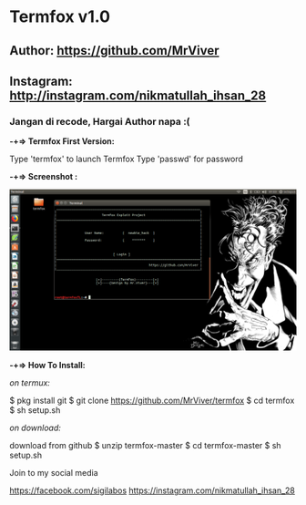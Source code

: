 # Termfox v1.0
## Author: https://github.com/MrViver
## Instagram: http://instagram.com/nikmatullah_ihsan_28
### Jangan di recode, Hargai Author napa :(

<b>-+=> Termfox First Version:</b>

Type 'termfox' to launch Termfox 
Type 'passwd' for password

<b>-+=> Screenshot : </b>

<img src="termfoxScreenshot.png "/>

<b>-+=> How To Install:</b>

<i>on termux:</i>

$ pkg install git
$ git clone https://github.com/MrViver/termfox
$ cd termfox
$ sh setup.sh

<i>on download:</i>

download from github
$ unzip termfox-master
$ cd termfox-master
$ sh setup.sh


Join to my social media

https://facebook.com/sigilabos
https://instagram.com/nikmatullah_ihsan_28

